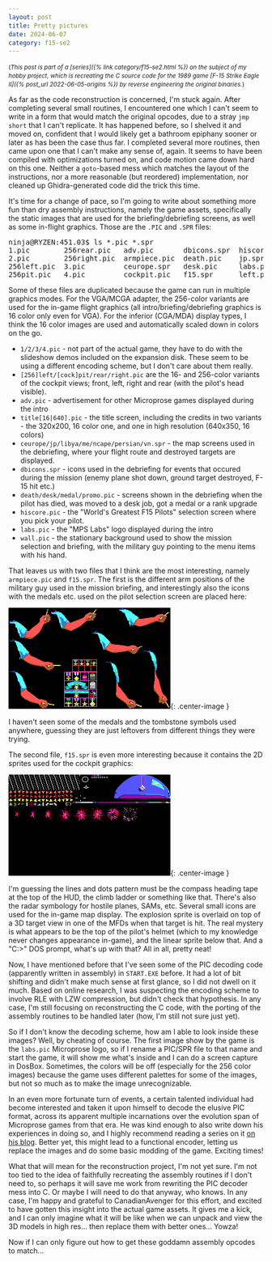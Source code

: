 ```yaml
---
layout: post
title: Pretty pictures
date: 2024-06-07
category: f15-se2
---
```


<small>(_This post is part of a [series]({% link category/f15-se2.html %}) on the subject of my hobby project, which is recreating the C source code for the 1989 game [F-15 Strike Eagle II]({% post_url 2022-06-05-origins %}) by reverse engineering the original binaries._)</small>

As far as the code reconstruction is concerned, I'm stuck again. After completing several small routines, I encountered one which I can't seem to write in a form that would match the original opcodes, due to a stray `jmp short` that I can't replicate. It has happened before, so I shelved it and moved on, confident that I would likely get a bathroom epiphany sooner or later as has been the case thus far. I completed several more routines, then came upon one that I can't make any sense of, again. It seems to have been compiled with optimizations turned on, and code motion came down hard on this one. Neither a `goto`-based mess which matches the layout of the instructions, nor a more reasonable (but reordered) implementation, nor cleaned up Ghidra-generated code did the trick this time. 

It's time for a change of pace, so I'm going to write about something more fun than dry assembly instructions, namely the game assets, specifically the static images that are used for the briefing/debriefing screens, as well as some in-flight graphics. Those are the `.PIC` and `.SPR` files:

<pre>
ninja@RYZEN:451.03$ ls *.pic *.spr
1.pic        256rear.pic   adv.pic       dbicons.spr  hiscore.pic  libya.spr  persian.spr  title16.pic
2.pic        256right.pic  armpiece.pic  death.pic    jp.spr       me.spr     promo.pic    title640.pic
256left.pic  3.pic         ceurope.spr   desk.pic     labs.pic     medal.pic  rear.pic     vn.spr
256pit.pic   4.pic         cockpit.pic   f15.spr      left.pic     ncape.spr  right.pic    wall.pic
</pre>

Some of these files are duplicated because the game can run in multiple graphics modes. For the VGA/MCGA adapter, the 256-color variants are used for the in-game flight graphics (all intro/briefing/debriefing graphics is 16 color only even for VGA). For the inferior (CGA/MDA) display types, I think the 16 color images are used and automatically scaled down in colors on the go.

* `1/2/3/4.pic` - not part of the actual game, they have to do with the slideshow demos included on the expansion disk. These seem to be using a different encoding scheme, but I don't care about them really.
* `[256]left/[cock]pit/rear/right.pic` are the 16- and 256-color variants of the cockpit views; front, left, right and rear (with the pilot's head visible).
* `adv.pic` - advertisement for other Microprose games displayed during the intro
* `title[16|640].pic` - the title screen, including the credits in two variants - the 320x200, 16 color one, and one in high resolution (640x350, 16 colors) 
* `ceurope/jp/libya/me/ncape/persian/vn.spr` - the map screens used in the debriefing, where your flight route and destroyed targets are displayed.
* `dbicons.spr` - icons used in the debriefing for events that occured during the mission (enemy plane shot down, ground target destroyed, F-15 hit etc.)
* `death/desk/medal/promo.pic` - screens shown in the debriefing when the pilot has died, was moved to a desk job, got a medal or a rank upgrade
* `hiscore.pic` - the "World's Greatest F15 Pilots" selection screen where you pick your pilot.
* `labs.pic` - the "MPS Labs" logo displayed during the intro
* `wall.pic` - the stationary background used to show the mission selection and briefing, with the military guy pointing to the menu items with his hand.

That leaves us with two files that I think are the most interesting, namely `armpiece.pic` and `f15.spr`. The first is the different arm positions of the military guy used in the mission briefing, and interestingly also the icons with the medals etc. used on the pilot selection screen are placed here:

![armpiece.pic](/images/armpiece.bmp){: .center-image }

I haven't seen some of the medals and the tombstone symbols used anywhere, guessing they are just leftovers from different things they were trying. 

The second file, `f15.spr` is even more interesting because it contains the 2D sprites used for the cockpit graphics:

![f15.spr](/images/f15.png){: .center-image }

I'm guessing the lines and dots pattern must be the compass heading tape at the top of the HUD, the climb ladder or something like that. There's also the radar symbology for hostile planes, SAMs, etc. Several small icons are used for the in-game map display. The explosion sprite is overlaid on top of a 3D target view in one of the MFDs when that target is hit. The real mystery is what appears to be the top of the pilot's helmet (which to my knowledge never changes appearance in-game), and the linear sprite below that. And a "C:>" DOS prompt, what's up with that? All in all, pretty neat!

Now, I have mentioned before that I've seen some of the PIC decoding code (apparently written in assembly) in `START.EXE` before. It had a lot of bit shifting and didn't make much sense at first glance, so I did not dwell on it much. Based on online research, I was suspecting the encoding scheme to involve RLE with LZW compression, but didn't check that hypothesis. In any case, I'm still focusing on reconstructing the C code, with the porting of the assembly routines to be handled later (how, I'm still not sure just yet). 

So if I don't know the decoding scheme, how am I able to look inside these images? Well, by cheating of course. The first image show by the game is the `labs.pic` Microprose logo, so if I rename a PIC/SPR file to that name and start the game, it will show me what's inside and I can do a screen capture in DosBox. Sometimes, the colors will be off (especially for the 256 color images) because the game uses different palettes for some of the images, but not so much as to make the image unrecognizable.

In an even more fortunate turn of events, a certain talented individual had become interested and taken it upon himself to decode the elusive PIC format, across its apparent multiple incarnations over the evolution span of Microprose games from that era. He was kind enough to also write down his experiences in doing so, and I highly recommend reading a series on it [on his blog](https://canadianavenger.io/2024/06/07/houston-weve-had-a-problem/). Better yet, this might lead to a functional encoder, letting us replace the images and do some basic modding of the game. Exciting times!

What that will mean for the reconstruction project, I'm not yet sure. I'm not too tied to the idea of faithfully recreating the assembly routines if I don't need to, so perhaps it will save me work from rewriting the PIC decoder mess into C. Or maybe I will need to do that anyway, who knows. In any case, I'm happy and grateful to CanadianAvenger for this effort, and excited to have gotten this insight into the actual game assets. It gives me a kick, and I can only imagine what it will be like when we can unpack and view the 3D models in high res... then replace them with better ones... Yowza!

Now if I can only figure out how to get these goddamn assembly opcodes to match...